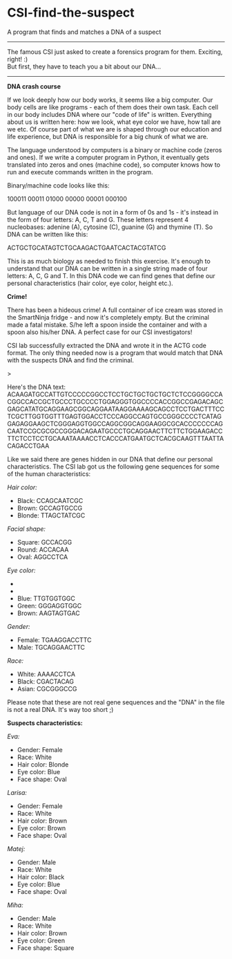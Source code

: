 # CSI-find-the-suspect
A program that finds and matches a DNA of a suspect
<hr>

<p>The famous CSI just asked to create a forensics program for them. Exciting, right! :)
<br>
But first, they have to teach you a bit about our DNA...</p>
<hr>

<b>DNA crash course</b>

<p>If we look deeply how our body works, it seems like a big computer. Our body cells are like programs - each of them does their own task. Each cell in our body includes DNA where our "code of life" is written. Everything about us is written here: how we look, what eye color we have, how tall are we etc. Of course part of what we are is shaped through our education and life experience, but DNA is responsible for a big chunk of what we are.</p>

<p>The language understood by computers is a binary or machine code (zeros and ones). If we write a computer program in Python, it eventually gets translated into zeros and ones (machine code), so computer knows how to run and execute commands written in the program.</p>

<p>Binary/machine code looks like this:</p>

<p background-color: grey>100011 00011 01000 00000 00001 000100</p>

<p>But language of our DNA code is not in a form of 0s and 1s - it's instead in the form of four letters: A, C, T and G. These letters represent 4 nucleobases: adenine (A), cytosine (C), guanine (G) and thymine (T). So DNA can be written like this:</p>

<p background-color: grey>ACTGCTGCATAGTCTGCAAGACTGAATCACTACGTATCG</p>

<p>This is as much biology as needed to finish this exercise. It's enough to understand that our DNA can be written in a single string made of four letters: A, C, G and T. In this DNA code we can find genes that define our personal characteristics (hair color, eye color, height etc.).</p>

<b>Crime!</b>

<p>There has been a hideous crime! A full container of ice cream was stored in the SmartNinja fridge - and now it's completely empty. But the criminal made a fatal mistake. S/he left a spoon inside the container and with a spoon also his/her DNA. A perfect case for our CSI investigators!</p>


<p>CSI lab successfully extracted the DNA and wrote it in the ACTG code format. The only thing needed now is a program that would match that DNA with the suspects DNA and find the criminal.</p>>

<p>Here's the DNA text:
<br>ACAAGATGCCATTGTCCCCCGGCCTCCTGCTGCTGCTGCTCTCCGGGGCCACGGCCACCGCTGCCCTGCCCCTGGAGGGTGGCCCCACCGGCCGAGACAGCGAGCATATGCAGGAAGCGGCAGGAATAAGGAAAAGCAGCCTCCTGACTTTCCTCGCTTGGTGGTTTGAGTGGACCTCCCAGGCCAGTGCCGGGCCCCTCATAGGAGAGGAAGCTCGGGAGGTGGCCAGGCGGCAGGAAGGCGCACCCCCCCAGCAATCCGCGCGCCGGGACAGAATGCCCTGCAGGAACTTCTTCTGGAAGACCTTCTCCTCCTGCAAATAAAACCTCACCCATGAATGCTCACGCAAGTTTAATTACAGACCTGAA 
<br>
</p>
<p>Like we said there are genes hidden in our DNA that define our personal characteristics. The CSI lab got us the following gene sequences for some of the human characteristics:</p>

<em>Hair color:</em>
<ul>
    <li>Black: CCAGCAATCGC</li>
    <li>Brown: GCCAGTGCCG</li>
    <li>Blonde: TTAGCTATCGC</li>
</ul>

<em>Facial shape:</em>
<ul>
    <li>Square: GCCACGG</li>
    <li>Round: ACCACAA</li>
    <li>Oval: AGGCCTCA</li>
</ul>

<em>Eye color:</em>

<ul>
    <li></li>
    <li></li>
    <li>Blue: TTGTGGTGGC</li>
    <li>Green: GGGAGGTGGC</li>
    <li>Brown: AAGTAGTGAC</li>
</ul>

<em>Gender:</em>

<ul>
    <li>Female: TGAAGGACCTTC</li>
    <li>Male: TGCAGGAACTTC</li>
</ul>



<em>Race:</em>
<ul>
    <li>White: AAAACCTCA</li>
    <li>Black: CGACTACAG</li>
    <li>Asian: CGCGGGCCG</li>
</ul>


<p>Please note that these are not real gene sequences and the "DNA" in the file is not a real DNA. It's way too short ;)</p>


<b>Suspects characteristics:</b>

<em>Eva:</em>
<ul>
    <li>Gender: Female</li>
    <li>Race: White</li>
    <li>Hair color: Blonde</li>
    <li>Eye color: Blue</li>
    <li>Face shape: Oval</li>
</ul>






<em>Larisa:</em>

<ul>
    <li>Gender: Female</li>
    <li>Race: White</li>
    <li>Hair color: Brown</li>
    <li>Eye color: Brown</li>
    <li>Face shape: Oval</li>
</ul>

<em>Matej:</em>
<ul>
    <li>Gender: Male</li>
    <li>Race: White</li>
    <li>Hair color: Black</li>
    <li>Eye color: Blue</li>
    <li>Face shape: Oval</li>
</ul>

<em>Miha:</em>
<ul>
    <li>Gender: Male</li>
    <li>Race: White</li>
    <li>Hair color: Brown</li>
    <li>Eye color: Green</li>
    <li>Face shape: Square</li>
</ul>
